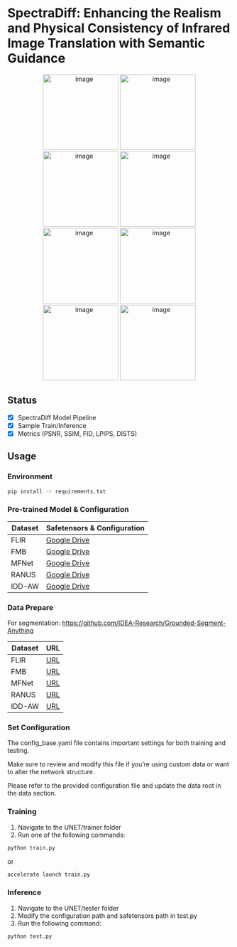 # SpectraDiff: Enhancing the Realism and Physical Consistency of Infrared Image Translation with Semantic Guidance

<div align="center">
    <img width="170" alt="image" src="https://github.com/user-attachments/assets/d99f7cd8-305b-48e2-826e-18176717a0ef">
    <img width="170" alt="image" src="https://github.com/user-attachments/assets/1051a2d3-69e4-48a6-8c29-fcf877c15048">
    <img width="170" alt="image" src="https://github.com/user-attachments/assets/08301c77-6808-4cc0-9098-9cfebfd9a658">
    <img width="170" alt="image" src="https://github.com/user-attachments/assets/e1af5af3-6a89-4622-bd93-0eb28b05dc23">
</div>


<div align="center">
    <img width="170" alt="image" src="https://github.com/user-attachments/assets/7b6117f9-e741-441a-abc5-f43ea3655eee">
    <img width="170" alt="image" src="https://github.com/user-attachments/assets/3485269a-2f00-4cca-85eb-c55b71449666">
    <img width="170" alt="image" src="https://github.com/user-attachments/assets/5017de7f-129a-48e2-aa30-983e1f597f86">
    <img width="170" alt="image" src="https://github.com/user-attachments/assets/0125d551-31b0-4fa5-81f9-29f1a5804857">
</div>


## Status
- [x] SpectraDiff Model Pipeline
- [x] Sample Train/Inference
- [x] Metrics (PSNR, SSIM, FID, LPIPS, DISTS)

## Usage

### Environment
```bash
pip install -r requirements.txt
```

### Pre-trained Model & Configuration
| Dataset     | Safetensors & Configuration                            |
|-------------|--------------------------------------------------------|
| FLIR        | [Google Drive](https://drive.google.com/drive/folders/1rgzWU_7Cq0sCOnvjIQWmUsOLJGVCkBIf?usp=drive_link) |
| FMB         | [Google Drive](https://drive.google.com/drive/folders/1Lw1XkmtyNp40zsao_cyM5yu51vKQQbCo?usp=drive_link) |
| MFNet       | [Google Drive](https://drive.google.com/drive/folders/1oUF_zQB5awe43FJqygANn8qsxLJ7obpe?usp=drive_link) |
| RANUS       | [Google Drive](https://drive.google.com/drive/folders/1Jb8zFMZdXNsRLDsZF9D9E9AinuGwiW11?usp=drive_link) |
| IDD-AW      | [Google Drive](https://drive.google.com/drive/folders/18_CqicZZ8YbjNiEP21uRK5gsdzVTIAIP?usp=drive_link) |

### Data Prepare
For segmentation: https://github.com/IDEA-Research/Grounded-Segment-Anything

| Dataset     | URL        |
|-------------|------------|
| FLIR        | [URL](https://www.flir.in/oem/adas/adas-dataset-form/)                   |
| FMB         | [URL](https://arxiv.org/abs/2308.02097)                                  |
| MFNet       | [URL](https://www.mi.t.u-tokyo.ac.jp/static/projects/mil_multispectral/) |
| RANUS       | [URL](https://ieeexplore.ieee.org/document/8279453)                      |
| IDD-AW      | [URL](https://iddaw.github.io/)                                          |

### Set Configuration
The config_base.yaml file contains important settings for both training and testing.

Make sure to review and modify this file if you’re using custom data or want to alter the network structure.

Please refer to the provided configuration file and update the data root in the data section.

### Training
1. Navigate to the UNET/trainer folder
2. Run one of the following commands:
```bash
python train.py
```
or
```bash
accelerate launch train.py
```

### Inference
1. Navigate to the UNET/tester folder
2. Modify the configuration path and safetensors path in test.py
3. Run the following command:
```bash
python test.py
```
